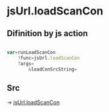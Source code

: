 # jsUrl.loadScanCon

## Difinition by js action

```js.js

var=runLoadScanCon
	?func=jsUrl.loadScanCon
	?args=
		&loadConSrcString=
```

## Src

-> [jsUrl.loadScanCon](https://github.com/puutaro/CommandClick/blob/master/app/src/main/java/com/puutaro/commandclick/fragment_lib/terminal_fragment/js_interface/JsUrl.kt#L99)


